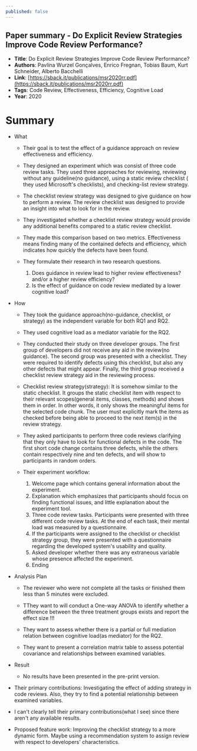 ```yaml
---
published: false
---
```


## Paper summary - Do Explicit Review Strategies Improve Code Review Performance?

* **Title**: Do Explicit Review Strategies Improve Code Review Performance?
* **Authors**: Pavlína Wurzel Gonçalves, Enrico Fregnan, Tobias Baum, Kurt Schneider, Alberto Bacchelli
* **Link**: [https://sback.it/publications/msr2020rr.pdf](https://sback.it/publications/msr2020rr.pdf)
* **Tags**: Code Review, Effectiveness, Efficiency, Cognitive Load
* **Year**: 2020

# Summary

* What

	* Their goal is to test the effect of a guidance approach on review effectiveness and efficiency.
    
    * They designed an experiment which was consist of three code review tasks. They used three approaches for reviewing, reviewing without any guideline(no guidance), using a static review checklist ( they used Microsoft's checklists), and checking-list review strategy.
    
    * The checklist review strategy was designed to give guidance on how to perform a review. The review checklist was designed to provide an insight into what to look for in the review.
    
    * They investigated whether a checklist review strategy would provide any additional benefits compared to a static review checklist.
    
    * They made this comparison based on two metrics. Effectiveness means finding many of the contained defects and efficiency, which indicates how quickly the defects have been found.

	* They formulate their research in two research questions.
    	1. Does guidance in review lead to higher review effectiveness? and/or a higher review efficiency?
        2. Is the effect of guidance on code review mediated by a lower cognitive load?

* How

	* They took the guidance approach(no-guidance, checklist, or strategy) as the independent variable for both RQ1 and RQ2.
    
    * They used cognitive load as a mediator variable for the RQ2.
    
    * They conducted their study on three developer groups. The first group of developers did not receive any aid in the review(no guidance). The second group was presented with a checklist. They were required to identify defects using this checklist, but also any other defects that might appear. Finally, the third group received a checklist review strategy aid in the reviewing process. 
    
    * Checklist review strategy(strategy): It is somehow similar to the static checklist. It groups the static checklist item with respect to their relevant scopes(general items, classes, methods) and shows them in order. In other words, it only shows the meaningful items for the selected code chunk. The user must explicitly mark the items as checked before being able to proceed to the next item(s) in the review strategy.
    
    *  They asked participants to perform three code reviews clarifying that they only have to look for functional defects in the code. The first short code change contains three defects, while the others contain respectively nine and ten defects, and will show to participants in random orders.
    
    * Their experiment workflow:
    	1. Welcome page which contains general information about the experiment.
        2. Explanation which emphasizes that participants should focus on finding functional issues, and little explanation about the experiment tool.
        3. Three code review tasks. Participants were presented with three different code review tasks. At the end of each task, their mental load was measured by a questionnaire.
        4. If the participants were assigned to the checklist or checklist strategy group, they were presented with a questionnaire regarding the developed system's usability and quality.
        5. Asked developer whether there was any extraneous variable whose presence affected the experiment.
        6. Ending
    
* Analysis Plan

	* The reviewer who were not complete all the tasks or finished them less than 5 minutes were excluded.
    
    * TThey want to will conduct a One-way ANOVA to identify whether a difference between the three treatment groups exists and report the effect size !!!
    
    * They want to assess whether there is a partial or full mediation relation between cognitive load(as mediator) for the RQ2.  
    
   	* They want to present a correlation matrix table to assess potential covariance and relationships between examined variables.
    
* Result
	* No results have been presented in the pre-print version.

    
* Their primary contributions: Investigating the effect of adding strategy in code reviews. Also, they try to find a potential relationship between examined variables.
* I can't clearly tell their primary contributions(what I see) since there aren't any available results.

* Proposed feature work: Improving the checklist strategy to a more dynamic form. Maybe using a recommendation system to assign review with respect to developers' characteristics.


   
    
    
    
    
    